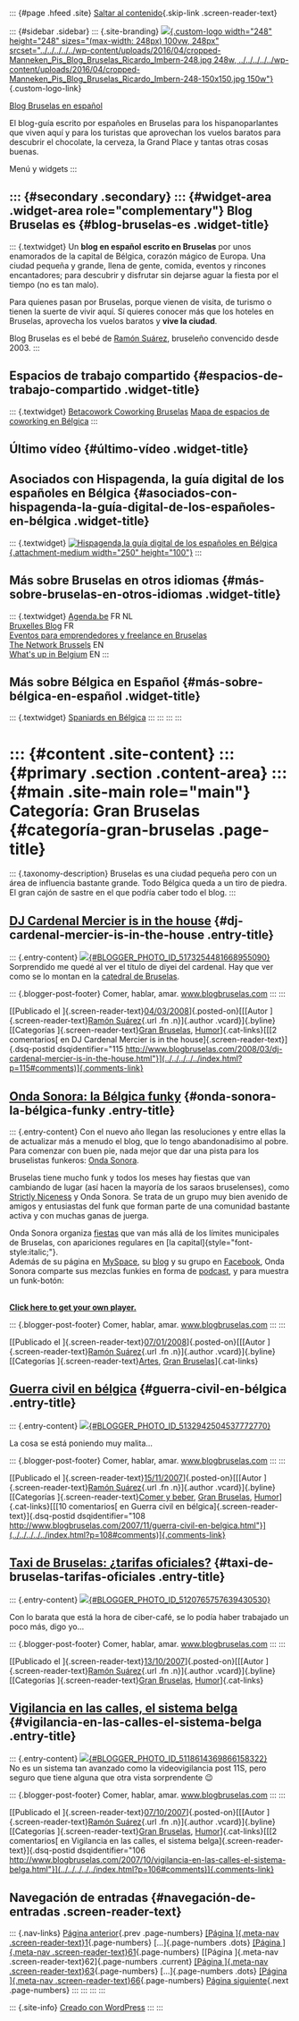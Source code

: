 ::: {#page .hfeed .site}
[Saltar al contenido](index.html#content){.skip-link
.screen-reader-text}

::: {#sidebar .sidebar}
::: {.site-branding}
[![](../../../../../wp-content/uploads/2016/04/cropped-Manneken_Pis_Blog_Bruselas_Ricardo_Imbern-248.jpg){.custom-logo
width="248" height="248" sizes="(max-width: 248px) 100vw, 248px"
srcset="../../../../../wp-content/uploads/2016/04/cropped-Manneken_Pis_Blog_Bruselas_Ricardo_Imbern-248.jpg 248w, ../../../../../wp-content/uploads/2016/04/cropped-Manneken_Pis_Blog_Bruselas_Ricardo_Imbern-248-150x150.jpg 150w"}](../../../../../index.html){.custom-logo-link}

[Blog Bruselas en español](../../../../../index.html)

El blog-guía escrito por españoles en Bruselas para los hispanoparlantes
que viven aquí y para los turistas que aprovechan los vuelos baratos
para descubrir el chocolate, la cerveza, la Grand Place y tantas otras
cosas buenas.

Menú y widgets
:::

::: {#secondary .secondary}
::: {#widget-area .widget-area role="complementary"}
Blog Bruselas es {#blog-bruselas-es .widget-title}
----------------

::: {.textwidget}
Un **blog en español escrito en Bruselas** por unos enamorados de la
capital de Bélgica, corazón mágico de Europa. Una ciudad pequeña y
grande, llena de gente, comida, eventos y rincones encantadores; para
descubrir y disfrutar sin dejarse aguar la fiesta por el tiempo (no es
tan malo).

Para quienes pasan por Bruselas, porque vienen de visita, de turismo o
tienen la suerte de vivir aquí. Sí quieres conocer más que los hoteles
en Bruselas, aprovecha los vuelos baratos y **vive la ciudad**.

Blog Bruselas es el bebé de [Ramón Suárez](http://www.ramonsuarez.com),
bruseleño convencido desde 2003.
:::

Espacios de trabajo compartido {#espacios-de-trabajo-compartido .widget-title}
------------------------------

::: {.textwidget}
[Betacowork Coworking Bruselas](http://www.betacowork.com) [Mapa de
espacios de coworking en Bélgica](http://coworkingbelgium.com)
:::

Último vídeo {#último-vídeo .widget-title}
------------

Asociados con Hispagenda, la guía digital de los españoles en Bélgica {#asociados-con-hispagenda-la-guía-digital-de-los-españoles-en-bélgica .widget-title}
---------------------------------------------------------------------

::: {.textwidget}
[![Hispagenda,la guía digital de los españoles en
Bélgica](../../../../../wp-content/uploads/2010/04/Hispagenda-250px.gif "Hispagenda, la guía digital de los españoles en Bélgica"){.attachment-medium
width="250" height="100"}](http://www.hispagenda.com)
:::

Más sobre Bruselas en otros idiomas {#más-sobre-bruselas-en-otros-idiomas .widget-title}
-----------------------------------

::: {.textwidget}
[Agenda.be](http://www.agenda.be) FR NL\
[Bruxelles Blog](http://www.bxlblog.be/) FR\
[Eventos para emprendedores y freelance en
Bruselas](http://www.betacowork.com/events/)\
[The Network
Brussels](http://groups.yahoo.com/group/TheNetworkBrussels/) EN\
[What\'s up in Belgium](http://www.whatsupin.be/) EN
:::

Más sobre Bélgica en Español {#más-sobre-bélgica-en-español .widget-title}
----------------------------

::: {.textwidget}
[Spaniards en Bélgica](http://www.spaniards.es/paises/belgica)
:::
:::
:::
:::

::: {#content .site-content}
::: {#primary .section .content-area}
::: {#main .site-main role="main"}
Categoría: Gran Bruselas {#categoría-gran-bruselas .page-title}
========================

::: {.taxonomy-description}
Bruselas es una ciudad pequeña pero con un área de influencia bastante
grande. Todo Bélgica queda a un tiro de piedra. El gran cajón de sastre
en el que podŕía caber todo el blog.
:::

[DJ Cardenal Mercier is in the house](../../../../../index.html?p=115) {#dj-cardenal-mercier-is-in-the-house .entry-title}
----------------------------------------------------------------------

::: {.entry-content}
[![](http://3.bp.blogspot.com/_m9ESRqvSnjc/R8sXisCTW9I/AAAAAAAAA70/CWWkDVhxJZE/s320/DJ+Catedral.jpg){#BLOGGER_PHOTO_ID_5173254481668955090}](http://3.bp.blogspot.com/_m9ESRqvSnjc/R8sXisCTW9I/AAAAAAAAA70/CWWkDVhxJZE/s1600-h/DJ+Catedral.jpg)\
Sorprendido me quedé al ver el título de diyei del cardenal. Hay que ver
como se lo montan en la [catedral de
Bruselas](http://www.ilotsacre.be/images/virtualvisit/saint_michel-sint_michiels.htm).

::: {.blogger-post-footer}
Comer, hablar, amar. www.blogbruselas.com
:::
:::

[[Publicado el
]{.screen-reader-text}[04/03/2008](../../../../../index.html?p=115)]{.posted-on}[[[Autor
]{.screen-reader-text}[Ramón
Suárez](../../../../2010/04/30/index.html?author=2){.url .fn
.n}]{.author .vcard}]{.byline}[[Categorías ]{.screen-reader-text}[Gran
Bruselas](../../index.html),
[Humor](../../../humor/index.html)]{.cat-links}[[[2 comentarios[ en DJ
Cardenal Mercier is in the house]{.screen-reader-text}]{.dsq-postid
dsqidentifier="115 http://www.blogbruselas.com/2008/03/dj-cardenal-mercier-is-in-the-house.html"}](../../../../../index.html?p=115#comments)]{.comments-link}

[Onda Sonora: la Bélgica funky](../../../../../index.html?p=109) {#onda-sonora-la-bélgica-funky .entry-title}
----------------------------------------------------------------

::: {.entry-content}
Con el nuevo año llegan las resoluciones y entre ellas la de actualizar
más a menudo el blog, que lo tengo abandonadísimo al pobre. Para
comenzar con buen pie, nada mejor que dar una pista para los bruselistas
funkeros: [Onda Sonora](http://www.myspace.com/ondasonora).

Bruselas tiene mucho funk y todos los meses hay fiestas que van
cambiando de lugar (así hacen la mayoría de los saraos bruselenses),
como [Strictly Niceness](http://www.myspace.com/strictlynicenessparties)
y Onda Sonora. Se trata de un grupo muy bien avenido de amigos y
entusiastas del funk que forman parte de una comunidad bastante activa y
con muchas ganas de juerga.

Onda Sonora organiza [fiestas](http://ondasonora.blogsome.com/dates/)
que van más allá de los límites municipales de Bruselas, con apariciones
regulares en [la capital]{style="font-style:italic;"}.\
Además de su página en [MySpace](http://www.myspace.com/ondasonora), su
[blog](http://ondasonora.blogsome.com/) y su grupo en
[Facebook](http://www.facebook.com/group.php?gid=5820057379), Onda
Sonora comparte sus mezclas funkies en forma de
[podcast](http://ondasonora.podomatic.com/), y para muestra un
funk-botón:

\
[**Click here to get your own
player.**](http://www.podOmatic.com/podcast/embed/ondasonora)

::: {.blogger-post-footer}
Comer, hablar, amar. www.blogbruselas.com
:::
:::

[[Publicado el
]{.screen-reader-text}[07/01/2008](../../../../../index.html?p=109)]{.posted-on}[[[Autor
]{.screen-reader-text}[Ramón
Suárez](../../../../2010/04/30/index.html?author=2){.url .fn
.n}]{.author .vcard}]{.byline}[[Categorías
]{.screen-reader-text}[Artes](../../../artes/index.html), [Gran
Bruselas](../../index.html)]{.cat-links}

[Guerra civil en bélgica](../../../../../index.html?p=108) {#guerra-civil-en-bélgica .entry-title}
----------------------------------------------------------

::: {.entry-content}
[![](http://3.bp.blogspot.com/_m9ESRqvSnjc/RzvgAyt6UuI/AAAAAAAAA64/w0djk2TB47o/s400/Civil+war+in+Belgium.jpg){#BLOGGER_PHOTO_ID_5132942504537772770}](http://3.bp.blogspot.com/_m9ESRqvSnjc/RzvgAyt6UuI/AAAAAAAAA64/w0djk2TB47o/s1600-h/Civil+war+in+Belgium.jpg)

La cosa se está poniendo muy malita...

::: {.blogger-post-footer}
Comer, hablar, amar. www.blogbruselas.com
:::
:::

[[Publicado el
]{.screen-reader-text}[15/11/2007](../../../../../index.html?p=108)]{.posted-on}[[[Autor
]{.screen-reader-text}[Ramón
Suárez](../../../../2010/04/30/index.html?author=2){.url .fn
.n}]{.author .vcard}]{.byline}[[Categorías ]{.screen-reader-text}[Comer
y beber](../../../comer-y-beber/index.html), [Gran
Bruselas](../../index.html),
[Humor](../../../humor/index.html)]{.cat-links}[[[10 comentarios[ en
Guerra civil en bélgica]{.screen-reader-text}]{.dsq-postid
dsqidentifier="108 http://www.blogbruselas.com/2007/11/guerra-civil-en-belgica.html"}](../../../../../index.html?p=108#comments)]{.comments-link}

[Taxi de Bruselas: ¿tarifas oficiales?](../../../../../index.html?p=107) {#taxi-de-bruselas-tarifas-oficiales .entry-title}
------------------------------------------------------------------------

::: {.entry-content}
[![](http://3.bp.blogspot.com/_m9ESRqvSnjc/RxCdU1oVEYI/AAAAAAAAA0o/CuryXLj9fcg/s400/Tarifas+oficiales.jpg){#BLOGGER_PHOTO_ID_5120765757639430530}](http://3.bp.blogspot.com/_m9ESRqvSnjc/RxCdU1oVEYI/AAAAAAAAA0o/CuryXLj9fcg/s1600-h/Tarifas+oficiales.jpg)

Con lo barata que está la hora de ciber-café, se lo podía haber
trabajado un poco más, digo yo...

::: {.blogger-post-footer}
Comer, hablar, amar. www.blogbruselas.com
:::
:::

[[Publicado el
]{.screen-reader-text}[13/10/2007](../../../../../index.html?p=107)]{.posted-on}[[[Autor
]{.screen-reader-text}[Ramón
Suárez](../../../../2010/04/30/index.html?author=2){.url .fn
.n}]{.author .vcard}]{.byline}[[Categorías ]{.screen-reader-text}[Gran
Bruselas](../../index.html),
[Humor](../../../humor/index.html)]{.cat-links}

[Vigilancia en las calles, el sistema belga](../../../../../index.html?p=106) {#vigilancia-en-las-calles-el-sistema-belga .entry-title}
-----------------------------------------------------------------------------

::: {.entry-content}
[![](http://2.bp.blogspot.com/_m9ESRqvSnjc/Rwj4ploVEPI/AAAAAAAAAy4/whQg94Kf1Rg/s320/Imagen003(1).jpg){#BLOGGER_PHOTO_ID_5118614369866158322}](http://2.bp.blogspot.com/_m9ESRqvSnjc/Rwj4ploVEPI/AAAAAAAAAy4/whQg94Kf1Rg/s1600-h/Imagen003(1).jpg)\
No es un sistema tan avanzado como la videovigilancia post 11S, pero
seguro que tiene alguna que otra vista sorprendente 😉

::: {.blogger-post-footer}
Comer, hablar, amar. www.blogbruselas.com
:::
:::

[[Publicado el
]{.screen-reader-text}[07/10/2007](../../../../../index.html?p=106)]{.posted-on}[[[Autor
]{.screen-reader-text}[Ramón
Suárez](../../../../2010/04/30/index.html?author=2){.url .fn
.n}]{.author .vcard}]{.byline}[[Categorías ]{.screen-reader-text}[Gran
Bruselas](../../index.html),
[Humor](../../../humor/index.html)]{.cat-links}[[[2 comentarios[ en
Vigilancia en las calles, el sistema
belga]{.screen-reader-text}]{.dsq-postid
dsqidentifier="106 http://www.blogbruselas.com/2007/10/vigilancia-en-las-calles-el-sistema-belga.html"}](../../../../../index.html?p=106#comments)]{.comments-link}

Navegación de entradas {#navegación-de-entradas .screen-reader-text}
----------------------

::: {.nav-links}
[Página anterior](../61/index.html){.prev .page-numbers} [[Página
]{.meta-nav .screen-reader-text}1](../../index.html){.page-numbers}
[...]{.page-numbers .dots} [[Página ]{.meta-nav
.screen-reader-text}61](../61/index.html){.page-numbers} [[Página
]{.meta-nav .screen-reader-text}62]{.page-numbers .current} [[Página
]{.meta-nav .screen-reader-text}63](../63/index.html){.page-numbers}
[...]{.page-numbers .dots} [[Página ]{.meta-nav
.screen-reader-text}66](../66/index.html){.page-numbers} [Página
siguiente](../63/index.html){.next .page-numbers}
:::
:::
:::
:::

::: {.site-info}
[Creado con WordPress](https://es.wordpress.org/)
:::
:::
